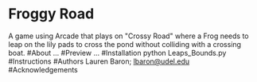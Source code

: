 # Froggy Road
A game using Arcade that plays on "Crossy Road" where a Frog needs to leap on 
the lily pads to cross the pond without colliding with a crossing boat. 
#About
...
#Preview
...
#Installation
python Leaps_Bounds.py
#Instructions
#Authors
Lauren Baron; lbaron@udel.edu
#Acknowledgements 